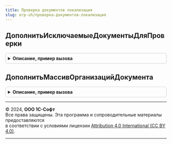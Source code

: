 ```yaml
---
title: Проверка документов локализация
slug: erp-uh/проверка-документов-локализация
---
```



## ДополнитьИсключаемыеДокументыДляПроверки
<details style="margin: 1em 0; padding: 0.5em; border: 1px solid #ccc; border-radius: 6px;">

<summary style="font-weight: bold; cursor: pointer;">Описание, пример вызова</summary>

```bsl

// Дополняет документы, которые не должны учитываться, как проверяемые. См. ПроверкаДокументовСервер.ИсключаемыеТипыДляПроверки
//
// Параметры:
// 	ИсключаемыТипы - Массив Из Тип - Типы значения, которые не должны проверяться.
//
Процедура ДополнитьИсключаемыеДокументыДляПроверки(ИсключаемыТипы) Экспорт
```

Пример вызова
```bsl
ПроверкаДокументовЛокализация.ДополнитьИсключаемыеДокументыДляПроверки(ИсключаемыТипы) 
```
</details>

## ДополнитьМассивОрганизацийДокумента
<details style="margin: 1em 0; padding: 0.5em; border: 1px solid #ccc; border-radius: 6px;">

<summary style="font-weight: bold; cursor: pointer;">Описание, пример вызова</summary>

```bsl

// Получает из переданного объекта (ссылки) массив реквизитов с типом "Организация" и дополняет переданный параметр "МассивОрганизаций".
//
//	Параметры:
//		МассивОрганизаций - Массив Из СправочникСсылка.Организации - массив Организаций для заполнения
//		ДокументИсточник - ДокументСсылка, ДокументОбъект - объект, реквизиты которого надо проанализировать на соответствие типу "Организация".
// 															Если передан объект - значение реквизиты считывается непосредственно из него, если передана ссылка -
//															- происходит обращение к данным базы запросом (см. ОбщегоНазначения.ЗначенияРеквизитовОбъекта)
//		УчитыватьУправленческуюОрганизацию - Булево - признак, определяющий, должна ли среди возвращаемого массива быть управленческая организация.
// 														Значение по умолчанию - истина;
//
Процедура ДополнитьМассивОрганизацийДокумента(МассивОрганизаций, ДокументИсточник, УчитыватьУправленческуюОрганизацию) Экспорт
```

Пример вызова
```bsl
ПроверкаДокументовЛокализация.ДополнитьМассивОрганизацийДокумента(МассивОрганизаций, ДокументИсточник, УчитыватьУправленческуюОрганизацию) 
```
</details>

---

© 2024, **ООО 1С-Софт**  
Все права защищены. Эта программа и сопроводительные материалы предоставляются  
в соответствии с условиями лицензии [Attribution 4.0 International (CC BY 4.0)](https://creativecommons.org/licenses/by/4.0/legalcode).

---
